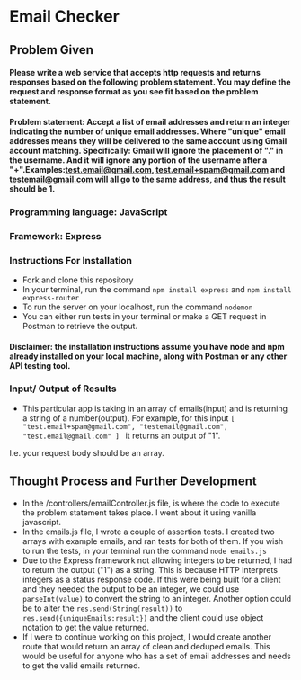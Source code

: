 # Email Checker

## Problem Given

#### Please write a web service that accepts http requests and returns responses based on the following problem statement. You may define the request and response format as you see fit based on the problem statement.

#### Problem statement: Accept a list of email addresses and return an integer indicating the number of unique email addresses. Where "unique" email addresses means they will be delivered to the same account using Gmail account matching. Specifically: Gmail will ignore the placement of "." in the username. And it will ignore any portion of the username after a "+".Examples:test.email@gmail.com, test.email+spam@gmail.com and testemail@gmail.com will all go to the same address, and thus the result should be 1.

### Programming language: JavaScript

### Framework: Express

### Instructions For Installation

- Fork and clone this repository
- In your terminal, run the command `npm install express` and `npm install express-router`
- To run the server on your localhost, run the command `nodemon`
- You can either run tests in your terminal or make a GET request in Postman to retrieve the output.

#### Disclaimer: the installation instructions assume you have node and npm already installed on your local machine, along with Postman or any other API testing tool. 

### Input/ Output of Results
- This particular app is taking in an array of emails(input) and is returning a string of a number(output). For example, for this input ```[
  "test.email+spam@gmail.com",
  "testemail@gmail.com",
  "test.email@gmail.com"
] ```
it returns an output of "1". 

I.e. your request body should be an array. 

## Thought Process and Further Development

- In the /controllers/emailController.js file, is where the code to execute the problem statement takes place. I went about it using vanilla javascript.
- In the emails.js file, I wrote a couple of assertion tests. I created two arrays with example emails, and ran tests for both of them. If you wish to run the tests, in your terminal run the command `node emails.js`
- Due to the Express framework not allowing integers to be returned, I had to return the output ("1") as a string. This is because HTTP interprets integers as a status response code. If this were being built for a client and they needed the output to be an integer, we could use ```parseInt(value)``` to convert the string to an integer. Another option could be to alter the ```res.send(String(result))``` to ```res.send({uniqueEmails:result})``` and the client could use object notation to get the value returned. 
- If I were to continue working on this project, I would create another route that would return an array of clean and deduped emails. This would be useful for anyone who has a set of email addresses and needs to get the valid emails returned. 


